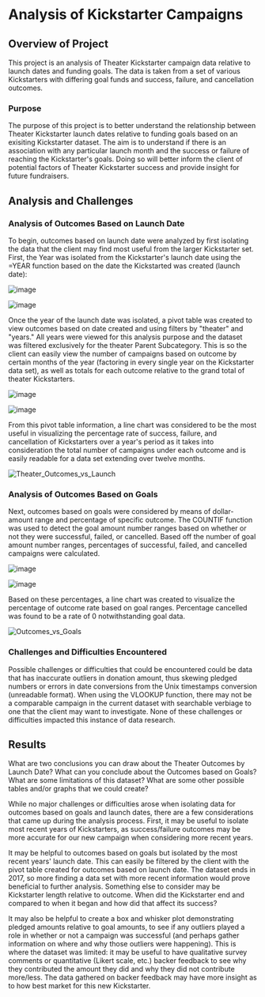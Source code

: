 # Analysis of Kickstarter Campaigns

## Overview of Project
This project is an analysis of Theater Kickstarter campaign data relative to launch dates and funding goals. The data is taken from a set of various Kickstarters with differing goal funds and success, failure, and cancellation outcomes.  

### Purpose
The purpose of this project is to better understand the relationship between Theater Kickstarter launch dates relative to funding goals based on an exisiting Kickstarter dataset. The aim is to understand if there is an association with any particular launch month and the success or failure of reaching the Kickstarter's goals. Doing so will better inform the client of potential factors of Theater Kickstarter success and provide insight for future fundraisers.

## Analysis and Challenges

### Analysis of Outcomes Based on Launch Date

To begin, outcomes based on launch date were analyzed by first isolating the data that the client may find most useful from the larger Kickstarter set. First, the Year was isolated from the Kickstarter's launch date using the =YEAR function based on the date the Kickstarted was created (launch date):

![image](https://user-images.githubusercontent.com/103383489/172029692-259c4cf1-03e6-453a-821d-68db59808bec.png)

![image](https://user-images.githubusercontent.com/103383489/172029759-c0688e59-c681-45b7-a01e-a3e6858f8455.png)

Once the year of the launch date was isolated, a pivot table was created to view outcomes based on date created and using filters by "theater" and "years." All years were viewed for this analysis purpose and the dataset was filtered exclusively for the theater Parent Subcategory. This is so the client can easily view the number of campaigns based on outcome by certain months of the year (factoring in every single year on the Kickstarter data set), as well as totals for each outcome relative to the grand total of theater Kickstarters.

![image](https://user-images.githubusercontent.com/103383489/172029838-0c1618df-8501-485f-b837-fca4dc545ec5.png)

![image](https://user-images.githubusercontent.com/103383489/172029850-88da48fb-02e0-4d49-8400-a18e855d0091.png)

From this pivot table information, a line chart was considered to be the most useful in visualizing the percentage rate of success, failure, and cancellation of Kickstarters over a year's period as it takes into consideration the total number of campaigns under each outcome and is easily readable for a data set extending over twelve months. 

![Theater_Outcomes_vs_Launch](https://user-images.githubusercontent.com/103383489/172030112-528f406d-05ab-4240-8182-cee9dc18a512.png)


### Analysis of Outcomes Based on Goals
Next, outcomes based on goals were considered by means of dollar-amount range and percentage of specific outcome. The COUNTIF function was used to detect the goal amount number ranges based on whether or not they were successful, failed, or cancelled. Based off the number of goal amount number ranges, percentages of successful, failed, and cancelled campaigns were calculated. 

![image](https://user-images.githubusercontent.com/103383489/172031241-e2e2e78a-d35a-42cc-a1fc-b92aa7af69f6.png)

![image](https://user-images.githubusercontent.com/103383489/172031249-990f13a2-41cd-4110-9477-1705444b063b.png)

Based on these percentages, a line chart was created to visualize the percentage of outcome rate based on goal ranges. Percentage cancelled was found to be a rate of 0 notwithstanding goal data. 

![Outcomes_vs_Goals](https://user-images.githubusercontent.com/103383489/172031376-7f7cc1db-e9a0-4ef6-bf4a-31f4247bbc8c.png)


### Challenges and Difficulties Encountered
Possible challenges or difficulties that could be encountered could be data that has inaccurate outliers in donation amount, thus skewing pledged numbers or errors in date conversions from the Unix timestamps conversion (unreadable format). When using the VLOOKUP function, there may not be a comparable campaign in the current dataset with searchable verbiage to one that the client may want to investigate. None of these challenges or difficulties impacted this instance of data research.  

## Results
What are two conclusions you can draw about the Theater Outcomes by Launch Date?
What can you conclude about the Outcomes based on Goals?
What are some limitations of this dataset?
What are some other possible tables and/or graphs that we could create?

While no major challenges or difficulties arose when isolating data for outcomes based on goals and launch dates, there are a few considerations that came up during the analysis process. First, it may be useful to isolate most recent years of Kickstarters, as success/failure outcomes may be more accurate for our new campaign when considering more recent years. 

It may be helpful to outcomes based on goals but isolated by the most recent years' launch date. This can easily be filtered by the client with the pivot table created for outcomes based on launch date. The dataset ends in 2017, so more finding a data set with more recent information would prove beneficial to further analysis. Something else to consider may be Kickstarter length relative to outcome. When did the Kickstarter end and compared to when it began and how did that affect its success? 

It may also be helpful to create a box and whisker plot demonstrating pledged amounts relative to goal amounts, to see if any outliers played a role in whether or not a campaign was successful (and perhaps gather information on where and why those outliers were happening). This is where the dataset was limited: it may be useful to have qualitative survey comments or quantitative (Likert scale, etc.) backer feedback to see why they contributed the amount they did and why they did not contribute more/less. The data gathered on backer feedback may have more insight as to how best market for this new Kickstarter.
